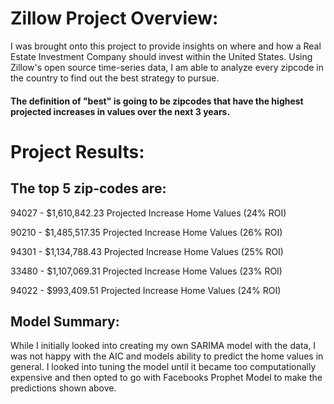 # Zillow Project Overview:

I was brought onto this project to provide insights on where and how a Real Estate Investment Company should invest within the United States. Using Zillow's open source time-series data, I am able to analyze every zipcode in the country to find out the best strategy to pursue.

#### The definition of "best" is going to be zipcodes that have the highest projected increases in values over the next 3 years. 

# Project Results:

## The top 5 zip-codes are: 

94027 - $1,610,842.23 Projected Increase Home Values (24% ROI)

90210 - $1,485,517.35 Projected Increase Home Values (26% ROI)

94301 - $1,134,788.43 Projected Increase Home Values (25% ROI)

33480 - $1,107,069.31 Projected Increase Home Values (23% ROI)

94022 - $993,409.51 Projected Increase Home Values (24% ROI)

## Model Summary:

While I initially looked into creating my own SARIMA model with the data, I was not happy with the AIC and models ability to predict the home values in general. I looked into tuning the model until it became too computationally expensive and then opted to go with Facebooks Prophet Model to make the predictions shown above.
